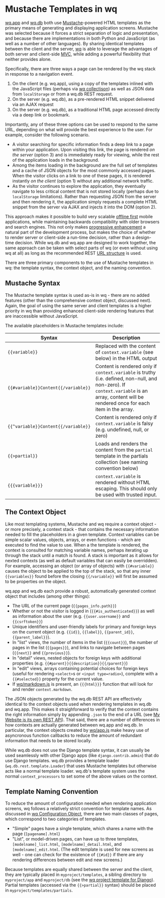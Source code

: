 Mustache Templates in wq
========================

[wq.app] and [wq.db] both use [Mustache]-powered HTML templates as the primary means of generating and displaying application screens.  Mustache was selected because it forces a strict separation of logic and presentation, and because there are implementations in both Python and JavaScript (as well as a number of other languages).  By sharing identical templates between the client and the server, [wq] is able to leverage the advantages of both server and client-side [MVC], while adding a powerful flexibility that neither provides alone.

Specifically, there are three ways a page can be rendered by the wq stack in response to a navigation event.

 1. On the client (e.g. wq.app), using a copy of the templates inlined with the JavaScript files (perhaps via [wq collectjson]) as well as JSON data from `localStorage` or from a wq.db REST request.
 2. On the server (e.g. wq.db), as a pre-rendered HTML snippet delivered via an AJAX request
 3. On the server (e.g. wq.db), as a traditional HTML page accessed directly via a deep link or bookmark.

Importantly, any of these three options can be used to respond to the same URL, depending on what will provide the best experience to the user.  For example, consider the following scenario.

 * A visitor searching for specific information finds a deep link to a page within your application.  Upon visiting this link, the page is rendered *on the server* (option 3) and is immediately ready for viewing, while the rest of the application loads in the background.
 * Among the items loading in the background are the full set of templates and a cache of JSON objects for the most commonly accessed pages.  When the visitor clicks on a link to one of these pages, it is rendered instantly *on the client* (option 1) without any additional network traffic.
 * As the visitor continues to explore the application, they eventually navigate to less critical content that is not stored locally (perhaps due to `localStorage` limitations).  Rather than requesting JSON from the server and then rendering it, the application simply requests a complete HTML snippet from the server via AJAX and injects it into the DOM (option 2).
 
This approach makes it possible to build very scalable [offline first] mobile applications, while maintaining backwards compatibility with older browsers and search engines.  This not only makes [progressive enhancement] a natural part of the development process, but makes the choice of whether to render server or client-side a run-time decision, rather than a design-time decision.  While wq.db and wq.app are designed to work together, the same approach can be taken with select parts of wq (or even without using wq at all) as long as the recommended REST [URL structure] is used.

There are three primary components to the use of Mustache templates in wq: the template syntax, the context object, and the naming convention.

## Mustache Syntax
The Mustache template syntax is used as-is in wq - there are no added features (other than the comprehensive context object, discussed next).  Again, the goal of using the same server and client templates is a higher priority in wq than providing enhanced client-side rendering features that are inaccessible without JavaScript.

The available placeholders in Mustache templates include:

Syntax | Description
-------|-------------
`{{variable}}` | Replaced with the content of `context.variable` (see below) in the HTML output
`{{#variable}}Content{{/variable}}` | Content is rendered only if `context.variable` is truthy (i.e. defined, non-null, and non-zero).  If `context.variable` is an array, content will be rendered once for each item in the array.
`{{^variable}}Content{{/variable}}` | Content is rendered only if `context.variable` is falsy (e.g. undefined, null, or zero)
`{{>partial}}` | Loads and renders the content from the `partial` template in the partials collection (see naming convention below)
`{{{variable}}}` | `context.variable` is rendered without HTML escaping.  This should only be used with trusted input.

## The Context Object
Like most templating systems, Mustache and wq require a context object - or more precisely, a context stack - that contains the necessary information needed to fill the placeholders in a given template.  Context variables can be simple scalar values, objects, arrays, or even functions - which are executed to find the value to use.  When a the template is rendered, the context is consulted for matching variable names, perhaps iterating up through the stack until a match is found.  A stack is important as it allows for nexted contexts (as well as default variables that can easily be overridden).  For example, accessing an object (or array of objects) with `{{#variable}}` causes the object to be applied to the top of the stack, so that any inner `{{variables}}` found before the closing `{{/variable}}` will first be assumed to be properties on the object.  

wq.app and wq.db each provide a robust, automatically generated context object that includes (among other things):

 - The URL of the current page (`{{pages_info.path}}`)
 - Whether or not the visitor is logged in (`{{#is_authenticated}}`) as well as information about the user (e.g. `{{user.username}}` and `{{csrftoken}}`)
 - Unique identifiers and user-friendly labels for primary and foreign keys on the current object (e.g. `{{id}}`, `{{label}}`, `{{parent_id}}`, `{{parent_label}}`).
 - In "list" views, the number of items in the list (`{{count}}`), the number of pages in the list (`{{pages}}`), and links to navigate between pages (`{{next}}` and `{{previous}}`).
 - In "detail" views, nested objects for foreign keys with additional properties (e.g. `{{#parent}}{{description}}{{/parent}}`)
 - In "edit" views, arrays containing potential choices for foreign keys (useful for rendering `<select>`s or `<input type=radio>`), complete with a `{{#selected}}` property for the current value.
 - If [wq/markdown.js] is present, an `{{{html}}}` function that will look for and render `context.markdown`.

The JSON objects generated by the wq.db REST API are effectively identical to the context objects used when rendering templates in wq.db and wq.app.  This makes it straighforward to verify that the context contains the right information simply by appending `.json` to the end of a URL (see [My Website is its own REST API](http://wq.io/docs/website-rest-api)).  That said, there are a number of differences in how contexts are actually generated between wq.app and wq.db.  In particular, the context objects created by [wq/app.js] make heavy use of asyncronous function callbacks to reduce the amount of redundant information that needs to be stored locally.

While wq.db does not use the Django template syntax, it can usually be used seamlessly with other Django apps (like `django.contrib.admin`) that do use Django templates.  wq.db provides a template loader (`wq.db.rest.template.Loader`) that uses Mustache templates but otherwise acts like a normal template loader.  wq.db's template system uses the normal `context_processors` to set some of the above values on the context.

## Template Naming Convention
To reduce the amount of configuration needed when rendering application screens, wq follows a relatively strict convention for template names.  As discussed in [wq Configuration Object], there are two main classes of pages, which correspond to two categories of templates.
 - "Simple" pages have a single template, which shares a name with the page (`[pagename].html`)
 - "List", or model-driven pages, can have up to three templates, `[modelname]_list.html`, `[modelname]_detail.html`, and `[modelname]_edit.html`.  (The edit template is used for new screens as well - one can check for the existence of `{{#id}}` if there are any rendering differences between edit and new screens.)

Because templates are equally shared between the server and the client, they are typically placed in `myproject/templates`, a sibling directory to `myproject/app` and `myproject/db` (see the [wq project template for Django]).  Partial templates (accessed via the `{{>partial}}` syntax) should be placed in `myproject/templates/partials`.

[wq.app]: http://wq.io/wq.app
[wq.db]: http://wq.io/wq.db
[Mustache]: http://mustache.github.io
[wq]: http://wq.io
[MVC]: http://en.wikipedia.org/wiki/Model-view-controller
[wq collectjson]: http://wq.io/docs/collectjson
[offline first]: http://offlinefirst.org/
[progressive enhancement]: http://jakearchibald.com/2013/progressive-enhancement-still-important/
[URL structure]: http://wq.io/docs/url-structure
[wq/markdown.js]: http://wq.io/docs/other-modules
[wq/app.js]: http://wq.io/docs/app-js
[wq Configuration Object]: http://wq.io/docs/config
[wq project template for Django]: https://github.com/wq/django-wq-template

